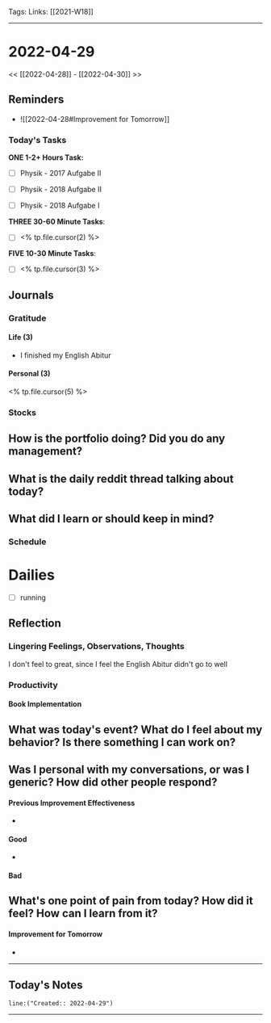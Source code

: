 Tags:
Links: [[2021-W18]]
___
# 2022-04-29
<< [[2022-04-28]] - [[2022-04-30]] >>
## Reminders
- ![[2022-04-28#Improvement for Tomorrow]]
### Today's Tasks

**ONE 1-2+ Hours Task:**
- [ ] Physik - 2017 Aufgabe II
- [ ] Physik - 2018 Aufgabe II 
- [ ] Physik - 2018 Aufgabe I



**THREE 30-60 Minute Tasks**:
- [ ] <% tp.file.cursor(2) %>

**FIVE 10-30 Minute Tasks**:
- [ ] <% tp.file.cursor(3) %>
## Journals
### Gratitude
#### Life (3)
- I finished my English Abitur
#### Personal (3)
<% tp.file.cursor(5) %>

### Stocks
**How is the portfolio doing? Did you do any management?**
- 

**What is the daily reddit thread talking about today?**
- 

**What did I learn or should keep in mind?**
- 

### Schedule
# Dailies
- [ ] running
## Reflection
### Lingering Feelings, Observations, Thoughts
I don't feel to great, since I feel the English Abitur didn't go to well
### Productivity
#### Book Implementation
**What was today's event? What do I feel about my behavior? Is there something I can work on?**
- 
**Was I personal with my conversations, or was I generic? How did other people respond?**
- 
#### Previous Improvement Effectiveness 
- 
#### Good
- 
#### Bad
**What's one point of pain from today? How did it feel? How can I learn from it?**
- 
#### Improvement for Tomorrow
- 
___
## Today's Notes
```query
line:("Created:: 2022-04-29")
```
___
